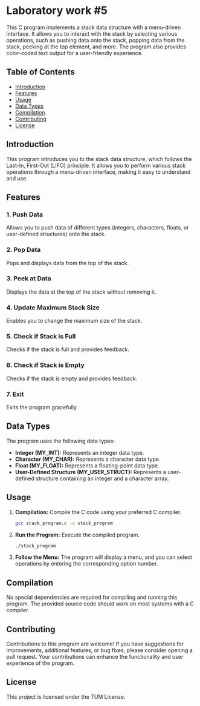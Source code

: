 # Laboratory work #5

This C program implements a stack data structure with a menu-driven interface. It allows you to interact with the stack by selecting various operations, such as pushing data onto the stack, popping data from the stack, peeking at the top element, and more. The program also provides color-coded text output for a user-friendly experience.

## Table of Contents

- [Introduction](#introduction)
- [Features](#features)
- [Usage](#usage)
- [Data Types](#data-types)
- [Compilation](#compilation)
- [Contributing](#contributing)
- [License](#license)

## Introduction

This program introduces you to the stack data structure, which follows the Last-In, First-Out (LIFO) principle. It allows you to perform various stack operations through a menu-driven interface, making it easy to understand and use.

## Features

### 1. Push Data

Allows you to push data of different types (integers, characters, floats, or user-defined structures) onto the stack.

### 2. Pop Data

Pops and displays data from the top of the stack.

### 3. Peek at Data

Displays the data at the top of the stack without removing it.

### 4. Update Maximum Stack Size

Enables you to change the maximum size of the stack.

### 5. Check if Stack is Full

Checks if the stack is full and provides feedback.

### 6. Check if Stack is Empty

Checks if the stack is empty and provides feedback.

### 7. Exit

Exits the program gracefully.

## Data Types

The program uses the following data types:

- **Integer (MY_INT):** Represents an integer data type.
- **Character (MY_CHAR):** Represents a character data type.
- **Float (MY_FLOAT):** Represents a floating-point data type.
- **User-Defined Structure (MY_USER_STRUCT):** Represents a user-defined structure containing an integer and a character array.

## Usage

1. **Compilation:** Compile the C code using your preferred C compiler. 

   ```bash
   gcc stack_program.c -o stack_program
   ```

2. **Run the Program:** Execute the compiled program.

   ```bash
   ./stack_program
   ```

3. **Follow the Menu:** The program will display a menu, and you can select operations by entering the corresponding option number.

## Compilation

No special dependencies are required for compiling and running this program. The provided source code should work on most systems with a C compiler.

## Contributing

Contributions to this program are welcome! If you have suggestions for improvements, additional features, or bug fixes, please consider opening a pull request. Your contributions can enhance the functionality and user experience of the program.

## License

This project is licensed under the TUM License.
